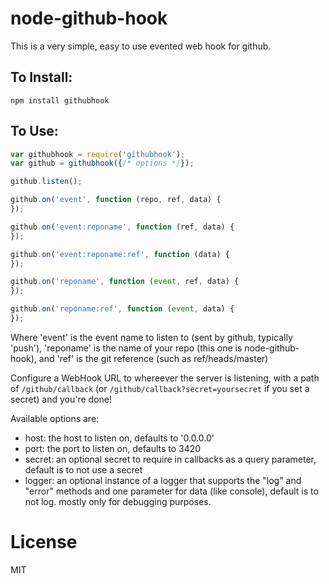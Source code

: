 node-github-hook
================

This is a very simple, easy to use evented web hook for github.

To Install:
-----------
```
npm install githubhook
```

To Use:
-------

```javascript
var githubhook = require('githubhook');
var github = githubhook({/* options */});

github.listen();

github.on('event', function (repo, ref, data) {
});

github.on('event:reponame', function (ref, data) {
});

github.on('event:reponame:ref', function (data) {
});

github.on('reponame', function (event, ref, data) {
});

github.on('reponame:ref', function (event, data) {
});
```

Where 'event' is the event name to listen to (sent by github, typically 'push'), 'reponame' is the name of your repo (this one is node-github-hook), and 'ref' is the git reference (such as ref/heads/master)

Configure a WebHook URL to whereever the server is listening, with a path of ```/github/callback``` (or ```/github/callback?secret=yoursecret``` if you set a secret) and you're done!

Available options are:

* host: the host to listen on, defaults to '0.0.0.0'
* port: the port to listen on, defaults to 3420
* secret: an optional secret to require in callbacks as a query parameter, default is to not use a secret
* logger: an optional instance of a logger that supports the "log" and "error" methods and one parameter for data (like console), default is to not log. mostly only for debugging purposes.

License
=======

MIT
